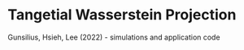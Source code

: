 # Tangetial Wasserstein Projection

Gunsilius, Hsieh, Lee (2022) - simulations and application code
